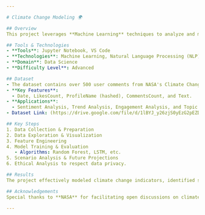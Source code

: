 ```yaml
---

# Climate Change Modeling 🌍

## Overview
This project leverages **Machine Learning** techniques to analyze and model climate change indicators using data science methodologies. By analyzing historical climate data, it aims to identify trends, predict future scenarios, and provide actionable insights for climate change mitigation.

## Tools & Technologies
- **Tools**: Jupyter Notebook, VS Code
- **Technologies**: Machine Learning, Natural Language Processing (NLP)
- **Domain**: Data Science
- **Difficulty Level**: Advanced

## Dataset
- The dataset contains over 500 user comments from NASA's Climate Change Facebook page (2020-2023). 
- **Key Features**:
  - Date, LikesCount, ProfileName (hashed), CommentsCount, and Text.
- **Applications**:
  - Sentiment Analysis, Trend Analysis, Engagement Analysis, and Topic Modeling.
- Dataset Link: (https://drive.google.com/file/d/1lBYJ_y26zjS0yEzG2pEZDFJbriXRwKsF/view?usp=sharing)

## Key Steps
1. Data Collection & Preparation
2. Data Exploration & Visualization
3. Feature Engineering
4. Model Training & Evaluation
   - Algorithms: Random Forest, LSTM, etc.
5. Scenario Analysis & Future Projections
6. Ethical Analysis to respect data privacy.

## Results
The project effectively modeled climate change indicators, identified sentiment trends, and provided future projections aligned with scientific forecasts. 

## Acknowledgements
Special thanks to **NASA** for facilitating open discussions on climate change, inspiring this work, and providing a platform for public engagement.

---
```

